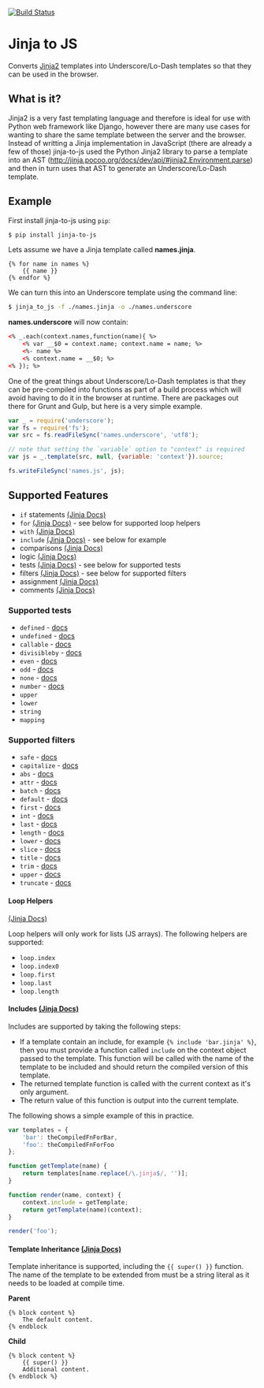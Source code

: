 [![Build Status](https://travis-ci.org/jonbretman/jinja-to-js.svg?branch=master)](https://travis-ci.org/jonbretman/jinja-to-js)

# Jinja to JS
Converts [Jinja2](http://jinja.pocoo.org/docs/dev/) templates into Underscore/Lo-Dash templates so that they can be used in the browser.

## What is it?
Jinja2 is a very fast templating language and therefore is ideal for use with Python web framework like Django, however there are many use cases for wanting to share the same template between the server and the browser. Instead of writting a Jinja implementation in JavaScript (there are already a few of those) jinja-to-js used the Python Jinja2 library to parse a template into an AST (http://jinja.pocoo.org/docs/dev/api/#jinja2.Environment.parse) and then in turn uses that AST to generate an Underscore/Lo-Dash template.

## Example

First install jinja-to-js using `pip`:
```sh
$ pip install jinja-to-js
```

Lets assume we have a Jinja template called **names.jinja**.
```jinja
{% for name in names %}
    {{ name }}
{% endfor %}
```

We can turn this into an Underscore template using the command line:
```sh
$ jinja_to_js -f ./names.jinja -o ./names.underscore
```

**names.underscore** will now contain:
```html
<% _.each(context.names,function(name){ %>
    <% var __$0 = context.name; context.name = name; %>
    <%- name %>
    <% context.name = __$0; %>
<% }); %>
```

One of the great things about Underscore/Lo-Dash templates is that they can be pre-compiled into functions as part of a build process which will avoid having to do it in the browser at runtime. There are packages out there for Grunt and Gulp, but here is a very simple example.

```js
var _ = require('underscore');
var fs = require('fs');
var src = fs.readFileSync('names.underscore', 'utf8');

// note that setting the `variable` option to "context" is required
var js = _.template(src, null, {variable: 'context'}).source;

fs.writeFileSync('names.js', js);
```

## Supported Features
* `if` statements [(Jinja Docs)](http://jinja.pocoo.org/docs/dev/templates/#if)
* `for` [(Jinja Docs)](http://jinja.pocoo.org/docs/dev/templates/#for) - see below for supported loop helpers
* `with` [(Jinja Docs)](http://jinja.pocoo.org/docs/dev/templates/#with-statement)
* `include` [(Jinja Docs)](http://jinja.pocoo.org/docs/dev/templates/#include) - see below for example
* comparisons [(Jinja Docs)](http://jinja.pocoo.org/docs/dev/templates/#comparisons)
* logic [(Jinja Docs)](http://jinja.pocoo.org/docs/dev/templates/#logic)
* tests [(Jinja Docs)](http://jinja.pocoo.org/docs/dev/templates/#tests) - see below for supported tests
* filters [(Jinja Docs)](http://jinja.pocoo.org/docs/dev/templates/#builtin-filters) - see below for supported filters
* assignment [(Jinja Docs)](http://jinja.pocoo.org/docs/dev/templates/#assignments)
* comments [(Jinja Docs)](http://jinja.pocoo.org/docs/dev/templates/#comments)

### Supported tests
* `defined` - [docs](http://jinja.pocoo.org/docs/dev/templates/#defined)
* `undefined` - [docs](http://jinja.pocoo.org/docs/dev/templates/#undefined)
* `callable` - [docs](http://jinja.pocoo.org/docs/dev/templates/#callable)
* `divisibleby` - [docs](http://jinja.pocoo.org/docs/dev/templates/#divisibleby)
* `even` - [docs](http://jinja.pocoo.org/docs/dev/templates/#even)
* `odd` - [docs](http://jinja.pocoo.org/docs/dev/templates/#odd)
* `none` - [docs](http://jinja.pocoo.org/docs/dev/templates/#none)
* `number` - [docs](http://jinja.pocoo.org/docs/dev/templates/#number)
* `upper`
* `lower`
* `string`
* `mapping`

### Supported filters
* `safe` - [docs](http://jinja.pocoo.org/docs/dev/templates/#safe)
* `capitalize` - [docs](http://jinja.pocoo.org/docs/dev/templates/#capitalize)
* `abs` - [docs](http://jinja.pocoo.org/docs/dev/templates/#abs)
* `attr` - [docs](http://jinja.pocoo.org/docs/dev/templates/#attr)
* `batch` - [docs](http://jinja.pocoo.org/docs/dev/templates/#batch)
* `default` - [docs](http://jinja.pocoo.org/docs/dev/templates/#default)
* `first` - [docs](http://jinja.pocoo.org/docs/dev/templates/#first)
* `int` - [docs](http://jinja.pocoo.org/docs/dev/templates/#int)
* `last` - [docs](http://jinja.pocoo.org/docs/dev/templates/#last)
* `length` - [docs](http://jinja.pocoo.org/docs/dev/templates/#length)
* `lower` - [docs](http://jinja.pocoo.org/docs/dev/templates/#lower)
* `slice` - [docs](http://jinja.pocoo.org/docs/dev/templates/#slice)
* `title` - [docs](http://jinja.pocoo.org/docs/dev/templates/#title)
* `trim` - [docs](http://jinja.pocoo.org/docs/dev/templates/#trim)
* `upper` - [docs](http://jinja.pocoo.org/docs/dev/templates/#upper)
* `truncate` - [docs](http://jinja.pocoo.org/docs/dev/templates/#truncate)

#### Loop Helpers
[(Jinja Docs)](http://jinja.pocoo.org/docs/dev/templates/#for)

Loop helpers will only work for lists (JS arrays). The following helpers are supported:
* `loop.index`
* `loop.index0`
* `loop.first`
* `loop.last`
* `loop.length`

#### Includes [(Jinja Docs)](http://jinja.pocoo.org/docs/dev/templates/#include)

Includes are supported by taking the following steps:

* If a template contain an include, for example `{% include 'bar.jinja' %}`, then you must provide a function called `include` on the context object passed to the template. This function will be called with the name of the template to be included and should return the compiled version of this template.
* The returned template function is called with the current context as it's only argument.
* The return value of this function is output into the current template.

The following shows a simple example of this in practice.
```js
var templates = {
    'bar': theCompiledFnForBar,
    'foo': theCompiledFnForFoo
};

function getTemplate(name) {
    return templates[name.replace(/\.jinja$/, '')];
}

function render(name, context) {
    context.include = getTemplate;
    return getTemplate(name)(context);
}

render('foo');
```

#### Template Inheritance [(Jinja Docs)](http://jinja.pocoo.org/docs/dev/templates/#template-inheritance)

Template inheritance is supported, including the `{{ super() }}` function. The name of the template to be extended from must be a string literal as it needs to be loaded at compile time.

**Parent**
```jinja
{% block content %}
    The default content.
{% endblock
```

**Child**
```jinja
{% block content %}
    {{ super() }}
    Additional content.
{% endblock %}
```
